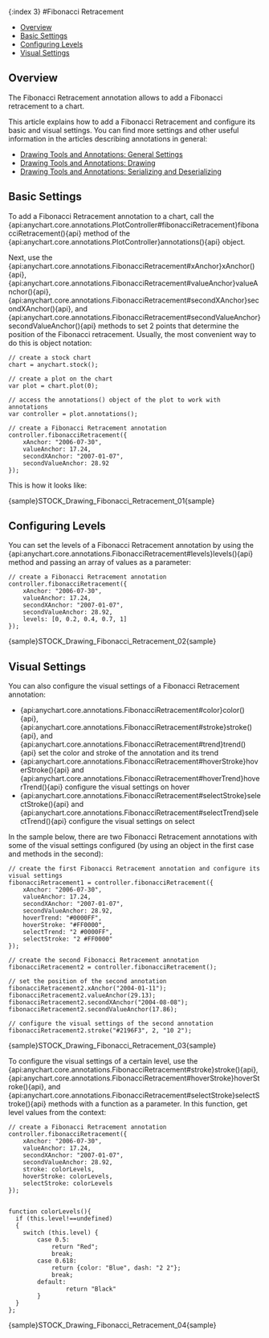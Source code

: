 {:index 3}
#Fibonacci Retracement

* [Overview](#overview)
* [Basic Settings](#basic_settings)
* [Configuring Levels](#configuring_levels)
* [Visual Settings](#visual_settings)

## Overview

The Fibonacci Retracement annotation allows to add a Fibonacci retracement to a chart.

This article explains how to add a Fibonacci Retracement and configure its basic and visual settings. You can find more settings and other useful information in the articles describing annotations in general:

* [Drawing Tools and Annotations: General Settings](General_Settings)
* [Drawing Tools and Annotations: Drawing](Drawing)
* [Drawing Tools and Annotations: Serializing and Deserializing](Serializing_Deserializing)

## Basic Settings

To add a Fibonacci Retracement annotation to a chart, call the {api:anychart.core.annotations.PlotController#fibonacciRetracement}fibonacciRetracement(){api} method of the {api:anychart.core.annotations.PlotController}annotations(){api} object.

Next, use the {api:anychart.core.annotations.FibonacciRetracement#xAnchor}xAnchor(){api}, {api:anychart.core.annotations.FibonacciRetracement#valueAnchor}valueAnchor(){api}, {api:anychart.core.annotations.FibonacciRetracement#secondXAnchor}secondXAnchor(){api}, and {api:anychart.core.annotations.FibonacciRetracement#secondValueAnchor}secondValueAnchor(){api} methods to set 2 points that determine the position of the Fibonacci retracement. Usually, the most convenient way to do this is object notation:

```
// create a stock chart
chart = anychart.stock();

// create a plot on the chart
var plot = chart.plot(0);

// access the annotations() object of the plot to work with annotations
var controller = plot.annotations();

// create a Fibonacci Retracement annotation
controller.fibonacciRetracement({
    xAnchor: "2006-07-30",
    valueAnchor: 17.24,
    secondXAnchor: "2007-01-07",
    secondValueAnchor: 28.92
});
```

This is how it looks like:

{sample}STOCK\_Drawing\_Fibonacci\_Retracement\_01{sample}

## Configuring Levels

You can set the levels of a Fibonacci Retracement annotation by using the {api:anychart.core.annotations.FibonacciRetracement#levels}levels(){api} method and passing an array of values as a parameter:

```
// create a Fibonacci Retracement annotation
controller.fibonacciRetracement({
    xAnchor: "2006-07-30",
    valueAnchor: 17.24,
    secondXAnchor: "2007-01-07",
    secondValueAnchor: 28.92,
    levels: [0, 0.2, 0.4, 0.7, 1]
});
```

{sample}STOCK\_Drawing\_Fibonacci\_Retracement\_02{sample}

## Visual Settings

You can also configure the visual settings of a Fibonacci Retracement annotation:

* {api:anychart.core.annotations.FibonacciRetracement#color}color(){api}, {api:anychart.core.annotations.FibonacciRetracement#stroke}stroke(){api}, and {api:anychart.core.annotations.FibonacciRetracement#trend}trend(){api} set the color and stroke of the annotation and its trend
* {api:anychart.core.annotations.FibonacciRetracement#hoverStroke}hoverStroke(){api} and {api:anychart.core.annotations.FibonacciRetracement#hoverTrend}hoverTrend(){api} configure the visual settings on hover
* {api:anychart.core.annotations.FibonacciRetracement#selectStroke}selectStroke(){api} and {api:anychart.core.annotations.FibonacciRetracement#selectTrend}selectTrend(){api} configure the visual settings on select

In the sample below, there are two Fibonacci Retracement annotations with some of the visual settings configured (by using an object in the first case and methods in the second):

```
// create the first Fibonacci Retracement annotation and configure its visual settings
fibonacciRetracement1 = controller.fibonacciRetracement({
    xAnchor: "2006-07-30",
    valueAnchor: 17.24,
    secondXAnchor: "2007-01-07",
    secondValueAnchor: 28.92,
    hoverTrend: "#0000FF",
    hoverStroke: "#FF0000",
    selectTrend: "2 #0000FF",
    selectStroke: "2 #FF0000"        
});

// create the second Fibonacci Retracement annotation
fibonacciRetracement2 = controller.fibonacciRetracement();

// set the position of the second annotation
fibonacciRetracement2.xAnchor("2004-01-11");
fibonacciRetracement2.valueAnchor(29.13);
fibonacciRetracement2.secondXAnchor("2004-08-08");
fibonacciRetracement2.secondValueAnchor(17.86);
 
// configure the visual settings of the second annotation
fibonacciRetracement2.stroke("#2196F3", 2, "10 2");
```

{sample}STOCK\_Drawing\_Fibonacci\_Retracement\_03{sample}

To configure the visual settings of a certain level, use the {api:anychart.core.annotations.FibonacciRetracement#stroke}stroke(){api},  {api:anychart.core.annotations.FibonacciRetracement#hoverStroke}hoverStroke(){api}, and {api:anychart.core.annotations.FibonacciRetracement#selectStroke}selectStroke(){api} methods with a function as a parameter. In this function, get level values from the context:

```
// create a Fibonacci Retracement annotation
controller.fibonacciRetracement({
    xAnchor: "2006-07-30",
    valueAnchor: 17.24,
    secondXAnchor: "2007-01-07",
    secondValueAnchor: 28.92,
    stroke: colorLevels,
    hoverStroke: colorLevels,
    selectStroke: colorLevels
});


function colorLevels(){
  if (this.level!==undefined)
  {
    switch (this.level) {
        case 0.5:
            return "Red";
            break;
        case 0.618:
            return {color: "Blue", dash: "2 2"};
            break;
        default:
                return "Black"
        }
  }
};
```

{sample}STOCK\_Drawing\_Fibonacci\_Retracement\_04{sample}